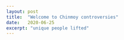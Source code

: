 ```yaml
---
layout: post
title:  "Welcome to Chinmoy controversies"
date:   2020-06-25
excerpt: "unique people lifted"
---
```

